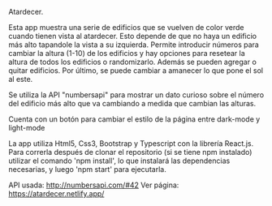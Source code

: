 Atardecer.

Esta app muestra una serie de edificios que se vuelven de color verde cuando tienen vista al atardecer. Esto depende de que no haya un edificio más alto tapandole la vista a su izquierda.
Permite introducir números para cambiar la altura (1-10) de los edificios y hay opciones para resetear la altura de todos los edificios o randomizarlo. Además se pueden agregar o quitar edificios. Por último, se puede cambiar a amanecer lo que pone el sol al este.

Se utiliza la API "numbersapi" para mostrar un dato curioso sobre el número del edificio más alto que va cambiando a medida que cambian las alturas.

Cuenta con un botón para cambiar el estilo de la página entre dark-mode y light-mode

La app utiliza Html5, Css3, Bootstrap y Typescript con la librería React.js. Para correrla después de clonar el repositorio (si se tiene npm instalado) utilizar el comando 'npm install', lo que instalará las dependencias necesarias, y luego 'npm start' para ejecutarla.

API usada: http://numbersapi.com/#42
Ver página: https://atardecer.netlify.app/
